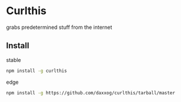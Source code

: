 Curlthis
====================

grabs predetermined stuff from the internet

Install
-------
stable
```bash
npm install -g curlthis
```
edge
```bash
npm install -g https://github.com/daxxog/curlthis/tarball/master
```
